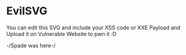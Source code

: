 # EvilSVG
You can edit this SVG and include your XSS code or XXE Payload and Upload it on Vulnerable Website to pwn it :D

-/Spade was here-/
